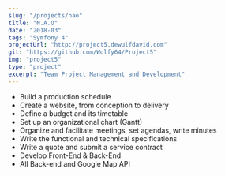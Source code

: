 ```yaml
---
slug: "/projects/nao"
title: "N.A.O"
date: "2018-03"
tags: "Symfony 4"
projectUrl: "http://project5.dewulfdavid.com"
git: "https://github.com/Wolfy64/Project5"
img: "project5"
type: "project"
excerpt: "Team Project Management and Development"
---
```


- Build a production schedule
- Create a website, from conception to delivery
- Define a budget and its timetable
- Set up an organizational chart (Gantt)
- Organize and facilitate meetings, set agendas, write minutes
- Write the functional and technical specifications
- Write a quote and submit a service contract
- Develop Front-End & Back-End
- All Back-end and Google Map API